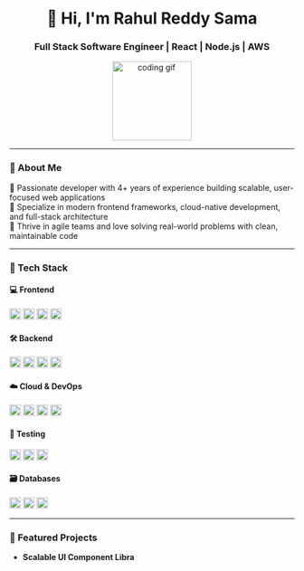 <h1 align="center">👋 Hi, I'm Rahul Reddy Sama</h1>
<h3 align="center">Full Stack Software Engineer | React | Node.js | AWS</h3>

<p align="center">
  <img src="https://media1.tenor.com/m/NOYF3f82b_gAAAAd/programmer.gif" height="140" alt="coding gif" />
</p>

---

### 🚀 About Me

🔹 Passionate developer with 4+ years of experience building scalable, user-focused web applications  
🔹 Specialize in modern frontend frameworks, cloud-native development, and full-stack architecture  
🔹 Thrive in agile teams and love solving real-world problems with clean, maintainable code

---

### 🧰 Tech Stack

#### 💻 Frontend  
<img src="https://cdn.jsdelivr.net/gh/devicons/devicon/icons/react/react-original.svg" width="20" height="20" alt="React" />
<img src="https://cdn.jsdelivr.net/gh/devicons/devicon/icons/typescript/typescript-original.svg" width="20" height="20" alt="TypeScript" />
<img src="https://cdn.jsdelivr.net/gh/devicons/devicon/icons/angularjs/angularjs-original.svg" width="20" height="20" alt="Angular" />
<img src="https://cdn.jsdelivr.net/gh/devicons/devicon/icons/tailwindcss/tailwindcss-plain.svg" width="20" height="20" alt="Tailwind" />

#### 🛠 Backend  
<img src="https://cdn.jsdelivr.net/gh/devicons/devicon/icons/nodejs/nodejs-original.svg" width="20" height="20" alt="Node.js" />
<img src="https://cdn.jsdelivr.net/gh/devicons/devicon/icons/express/express-original.svg" width="20" height="20" alt="Express" />
<img src="https://cdn.jsdelivr.net/gh/devicons/devicon/icons/java/java-original.svg" width="20" height="20" alt="Java" />
<img src="https://cdn.jsdelivr.net/gh/devicons/devicon/icons/spring/spring-original.svg" width="20" height="20" alt="Spring Boot" />

#### ☁️ Cloud & DevOps  
<img src="https://cdn.jsdelivr.net/gh/devicons/devicon/icons/amazonwebservices/amazonwebservices-original.svg" width="20" height="20" alt="AWS" />
<img src="https://cdn.jsdelivr.net/gh/devicons/devicon/icons/docker/docker-original.svg" width="20" height="20" alt="Docker" />
<img src="https://cdn.jsdelivr.net/gh/devicons/devicon/icons/github/github-original.svg" width="20" height="20" alt="GitHub" />
<img src="https://cdn.jsdelivr.net/gh/devicons/devicon/icons/jenkins/jenkins-original.svg" width="20" height="20" alt="Jenkins" />

#### 🧪 Testing  
<img src="https://cdn.jsdelivr.net/gh/devicons/devicon/icons/cypressio/cypressio-original.svg" width="20" height="20" alt="Cypress" />
<img src="https://cdn.jsdelivr.net/gh/devicons/devicon/icons/postman/postman-original.svg" width="20" height="20" alt="Postman" />
<img src="https://cdn.jsdelivr.net/gh/devicons/devicon/icons/selenium/selenium-original.svg" width="20" height="20" alt="Selenium" />

#### 🗃 Databases  
<img src="https://cdn.jsdelivr.net/gh/devicons/devicon/icons/mongodb/mongodb-original.svg" width="20" height="20" alt="MongoDB" />
<img src="https://cdn.jsdelivr.net/gh/devicons/devicon/icons/mysql/mysql-original.svg" width="20" height="20" alt="MySQL" />
<img src="https://cdn.jsdelivr.net/gh/devicons/devicon/icons/postgresql/postgresql-original.svg" width="20" height="20" alt="PostgreSQL" />

---

### 🌟 Featured Projects

- **Scalable UI Component Libra**
